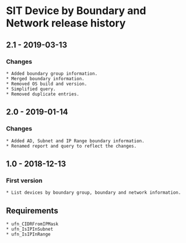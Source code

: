# SIT Device by Boundary and Network release history

## 2.1 - 2019-03-13

### Changes

    * Added boundary group information.
    * Merged boundary information.
    * Removed OS build and version.
    * Simplified query.
    * Removed duplicate entries.

## 2.0 - 2019-01-14

### Changes

    * Added AD, Subnet and IP Range boundary information.
    * Renamed report and query to reflect the changes.

## 1.0 - 2018-12-13

### First version

    * List devices by boundary group, boundary and network information.
## Requirements
    * ufn_CIDRFromIPMask
    * ufn_IsIPInSubnet
    * ufn_IsIPInRange